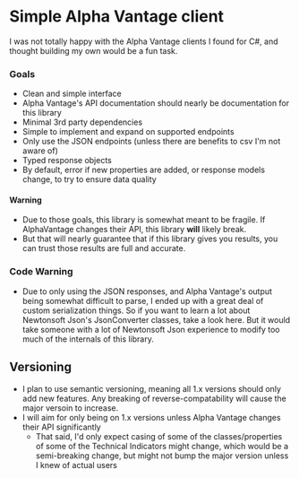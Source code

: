 # Simple Alpha Vantage client

I was not totally happy with the Alpha Vantage clients I found for C#, and thought building my own would be a fun task.

### Goals
* Clean and simple interface
* Alpha Vantage's API documentation should nearly be documentation for this library
* Minimal 3rd party dependencies
* Simple to implement and expand on supported endpoints
* Only use the JSON endpoints (unless there are benefits to csv I'm not aware of)
* Typed response objects
* By default, error if new properties are added, or response models change, to try to ensure data quality

#### Warning
* Due to those goals, this library is somewhat meant to be fragile.  If AlphaVantage changes their API, this library **will** likely break.
* But that will nearly guarantee that if this library gives you results, you can trust those results are full and accurate.

### Code Warning
* Due to only using the JSON responses, and Alpha Vantage's output being somewhat difficult to parse, I ended up with a great deal of custom serialization things.  So if you want to learn a lot about Newtonsoft Json's JsonConverter classes, take a look here.  But it would take someone with a lot of Newtonsoft Json experience to modify too much of the internals of this library.

## Versioning
* I plan to use semantic versioning, meaning all 1.x versions should only add new features.  Any breaking of reverse-compatability will cause the major versoin to increase.
* I will aim for only being on 1.x versions unless Alpha Vantage changes their API significantly
  * That said, I'd only expect casing of some of the classes/properties of some of the Technical Indicators might change, which would be a semi-breaking change, but might not bump the major version unless I knew of actual users

